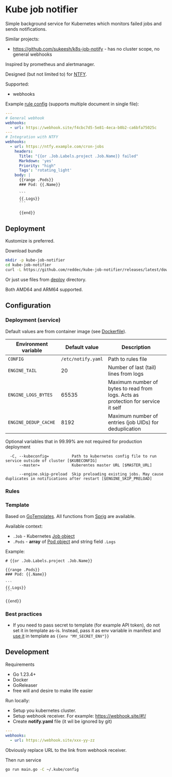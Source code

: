 # Kube job notifier

Simple background service for Kubernetes which monitors failed jobs and sends notifications.

Similar projects:

- https://github.com/sukeesh/k8s-job-notify - has no cluster scope, no general webhooks

Inspired by prometheus and alertmanager.

Designed (but not limited to) for [NTFY](https://ntfy.sh/).

Supported:

- webhooks

Example [rule config](#rules) (supports multiple document in single file):

```yaml
---
# General webhook
webhooks:
  - url: https://webhook.site/f4cbc7d5-5e81-4eca-b0b2-ca6bfa75025c
---
# Integration with NTFY
webhooks:
  - url: https://ntfy.example.com/cron-jobs
    headers:
      Title: "{{or .Job.Labels.project .Job.Name}} failed"
      Markdown: 'yes'
      Priority: "high"
      Tags': 'rotating_light'
    body: |
      {{range .Pods}}
      ### Pod: {{.Name}}

      ```
      {{.Logs}}
      ```

      {{end}}
```

## Deployment

Kustomize is preferred.

Download bundle

```bash
mkdir -p kube-job-notifier
cd kube-job-notifier
curl -L https://github.com/reddec/kube-job-notifier/releases/latest/download/deploy.tar.gz | tar -xzvf -  
```

Or just use files from [deploy](deploy) directory.

Both AMD64 and ARM64 supported.

## Configuration

### Deployment (service)

Default values are from container image (see [Dockerfile](Dockerfile)).

| Environment variable | Default value      | Description                                                                       |
|----------------------|--------------------|-----------------------------------------------------------------------------------|
| `CONFIG`             | `/etc/notify.yaml` | Path to rules file                                                                |
| `ENGINE_TAIL`        | 20                 | Number of last (tail) lines from logs                                             |
| `ENGINE_LOGS_BYTES`  | 65535              | Maximum number of bytes to read from logs. Acts as protection for service it self |
| `ENGINE_DEDUP_CACHE` | 8192               | Maximum number of entries (job UIDs) for deduplication                            |

Optional variables that in 99.99% are not required for production deployment

```
  -C, --kubeconfig=          Path to kubernetes config file to run service outside of cluster [$KUBECONFIG]
      --master=              Kuberentes master URL [$MASTER_URL]
      
      --engine.skip-preload  Skip preloading existing jobs. May cause duplicates in notifications after restart [$ENGINE_SKIP_PRELOAD]
```

### Rules

### Template

Based on [GoTemplates](https://pkg.go.dev/text/template). All functions
from [Sprig](https://masterminds.github.io/sprig/) are available.

Available context:

- `.Job` - Kubernetes [Job object](https://pkg.go.dev/k8s.io/api@v0.32.0/batch/v1#Job)
- `.Pods` - **array** of [Pod object](https://pkg.go.dev/k8s.io/api@v0.32.0/core/v1#Pod) and string field `.Logs`

Example:

    # {{or .Job.Labels.project .Job.Name}}    

    {{range .Pods}}
    ### Pod: {{.Name}}
    
    ```
    {{.Logs}}
    ```
    
    {{end}}

### Best practices

- If you need to pass secret to template (for example API token), do not set it in template as-is. Instead, pass it as
  env variable in manifest and [use it](https://masterminds.github.io/sprig/os.html) in template as
  `{{env "MY_SECRET_ENV"}}`

## Development

Requirements

- Go 1.23.4+
- Docker
- GoReleaser
- free will and desire to make life easier

Run locally:

- Setup you kubernetes cluster.
- Setup webhook receiver. For example: https://webhook.site/#!/
- Create **notify.yaml** file (it wil be ignored by git)

```yaml
---
webhooks:
  - url: https://webhook.site/xxx-yy-zz
```

Obviously replace URL to the link from webhook receiver.

Then run service

```bash
go run main.go -C ~/.kube/config
```